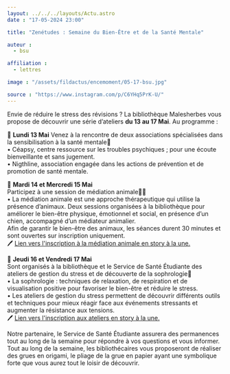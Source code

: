 ```yaml
---
layout: ../../../layouts/Actu.astro
date : "17-05-2024 23:00"

title: "Zenétudes : Semaine du Bien-Être et de la Santé Mentale"

auteur :
  - bsu

affiliation :
  - lettres

image : "/assets/fildactus/encemoment/05-17-bsu.jpg"

source : "https://www.instagram.com/p/C6YHq5PrK-U/"
---
```


Envie de réduire le stress des révisions ? La bibliothèque Malesherbes vous propose de découvrir une série d’ateliers __du 13 au 17 Mai__. Au programme :

📆 __Lundi 13 Mai__
Venez à la rencontre de deux associations spécialisées dans la sensibilisation à la santé mentale🌿  
• Céapsy, centre ressource sur les troubles psychiques ; pour une écoute bienveillante et sans jugement.  
• Nigthline, association engagée dans les actions de prévention et de promotion de santé mentale.

📆 __Mardi 14 et Mercredi 15 Mai__  
Participez à une session de médiation animale🐶🐱  
• La médiation animale est une approche thérapeutique qui utilise la présence d’animaux. Deux sessions organisées à la bibliothèque pour améliorer le bien-être physique, émotionnel et social, en présence d’un chien, accompagné d’un médiateur animalier.  
Afin de garantir le bien-être des animaux, les séances durent 30 minutes et sont ouvertes sur inscription uniquement.  
🖊 [Lien vers l'inscription à la médiation animale en story à la une.](https://lime3-app3.sorbonne-universite.fr/index.php/298887)

📆 __Jeudi 16 et Vendredi 17 Mai__  
Sont organisés à la bibliothèque et le Service de Santé Étudiante des ateliers de gestion du stress et de découverte de la sophrologie🌸  
• La sophrologie : techniques de relaxation, de respiration et de visualisation positive pour favoriser le bien-être et réduire le stress.  
• Les ateliers de gestion du stress permettent de découvrir différents outils et techniques pour mieux réagir face aux événements stressants et augmenter la résistance aux tensions.  
🖊 [Lien vers l'inscription aux ateliers en story à la une.](https://lime3-app3.sorbonne-universite.fr/index.php/298887)

Notre partenaire, le Service de Santé Étudiante assurera des permanences tout au long de la semaine pour répondre à vos questions et vous informer.  
Tout au long de la semaine, les bibliothécaires vous proposeront de réaliser des grues en origami, le pliage de la grue en papier ayant une symbolique forte que vous aurez tout le loisir de découvrir.
